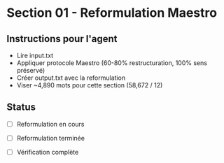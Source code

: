 # Section 01 - Reformulation Maestro

## Instructions pour l'agent
- Lire input.txt 
- Appliquer protocole Maestro (60-80% restructuration, 100% sens préservé)
- Créer output.txt avec la reformulation
- Viser ~4,890 mots pour cette section (58,672 / 12)

## Status
- [ ] Reformulation en cours
- [ ] Reformulation terminée
- [ ] Vérification complète


